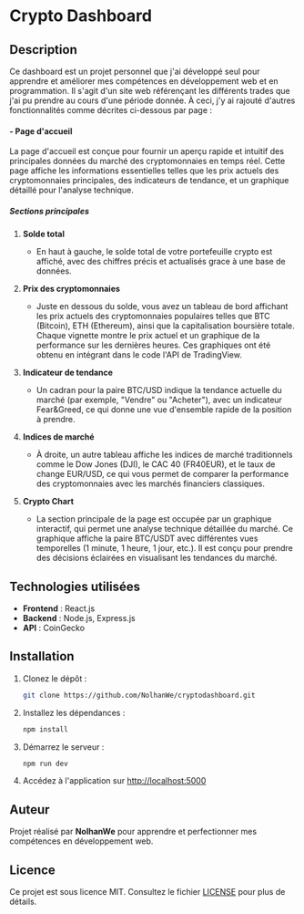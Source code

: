 # Crypto Dashboard

## Description
Ce dashboard est un projet personnel que j'ai développé seul pour apprendre et améliorer mes compétences en développement web et en programmation. Il s'agit d'un site web référençant les différents trades que j'ai pu prendre au cours d'une période donnée. À ceci, j'y ai rajouté d'autres fonctionnalités comme décrites ci-dessous par page :

#### - Page d'accueil

La page d'accueil est conçue pour fournir un aperçu rapide et intuitif des principales données du marché des cryptomonnaies en temps réel. Cette page affiche les informations essentielles telles que les prix actuels des cryptomonnaies principales, des indicateurs de tendance, et un graphique détaillé pour l'analyse technique.

##### Sections principales

1. **Solde total**
   - En haut à gauche, le solde total de votre portefeuille crypto est affiché, avec des chiffres précis et actualisés grace à une base de données.

2. **Prix des cryptomonnaies**
   - Juste en dessous du solde, vous avez un tableau de bord affichant les prix actuels des cryptomonnaies populaires telles que BTC (Bitcoin), ETH (Ethereum), ainsi que la capitalisation boursière totale. Chaque vignette montre le prix actuel et un graphique de la performance sur les dernières heures. Ces graphiques ont été obtenu en intégrant dans le code l'API de TradingView.

3. **Indicateur de tendance**
   - Un cadran pour la paire BTC/USD indique la tendance actuelle du marché (par exemple, "Vendre" ou "Acheter"), avec un indicateur Fear&Greed, ce qui donne une vue d'ensemble rapide de la position à prendre.

4. **Indices de marché**
   - À droite, un autre tableau affiche les indices de marché traditionnels comme le Dow Jones (DJI), le CAC 40 (FR40EUR), et le taux de change EUR/USD, ce qui vous permet de comparer la performance des cryptomonnaies avec les marchés financiers classiques.

5. **Crypto Chart**
   - La section principale de la page est occupée par un graphique interactif, qui permet une analyse technique détaillée du marché. Ce graphique affiche la paire BTC/USDT avec différentes vues temporelles (1 minute, 1 heure, 1 jour, etc.). Il est conçu pour prendre des décisions éclairées en visualisant les tendances du marché.


## Technologies utilisées
- **Frontend** : React.js
- **Backend** : Node.js, Express.js
- **API** : CoinGecko

## Installation
1. Clonez le dépôt : 
    ```bash
    git clone https://github.com/NolhanWe/cryptodashboard.git
    ```
2. Installez les dépendances : 
    ```bash
    npm install
    ```
3. Démarrez le serveur : 
    ```bash
    npm run dev
    ```
4. Accédez à l'application sur [http://localhost:5000](http://localhost:5000)

## Auteur
Projet réalisé par **NolhanWe** pour apprendre et perfectionner mes compétences en développement web.

## Licence
Ce projet est sous licence MIT. Consultez le fichier [LICENSE](https://github.com/NolhanWe/cryptodashboard/blob/main/LICENSE) pour plus de détails.
